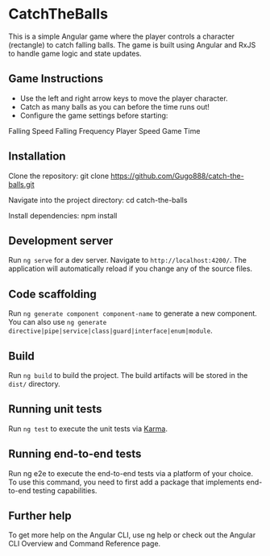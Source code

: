 # CatchTheBalls

This is a simple Angular game where the player controls a character (rectangle) to catch falling balls. The game is built using Angular and RxJS to handle game logic and state updates.

## Game Instructions
- Use the left and right arrow keys to move the player character.
- Catch as many balls as you can before the time runs out!
- Configure the game settings before starting:

Falling Speed
Falling Frequency
Player Speed
Game Time

## Installation

Clone the repository:
git clone https://github.com/Gugo888/catch-the-balls.git

Navigate into the project directory:
cd catch-the-balls

Install dependencies:
npm install

## Development server

Run `ng serve` for a dev server. Navigate to `http://localhost:4200/`. The application will automatically reload if you change any of the source files.

## Code scaffolding

Run `ng generate component component-name` to generate a new component. You can also use `ng generate directive|pipe|service|class|guard|interface|enum|module`.

## Build

Run `ng build` to build the project. The build artifacts will be stored in the `dist/` directory.

## Running unit tests

Run `ng test` to execute the unit tests via [Karma](https://karma-runner.github.io).

## Running end-to-end tests

Run ng e2e to execute the end-to-end tests via a platform of your choice. To use this command, you need to first add a package that implements end-to-end testing capabilities.

## Further help

To get more help on the Angular CLI, use ng help or check out the Angular CLI Overview and Command Reference page.